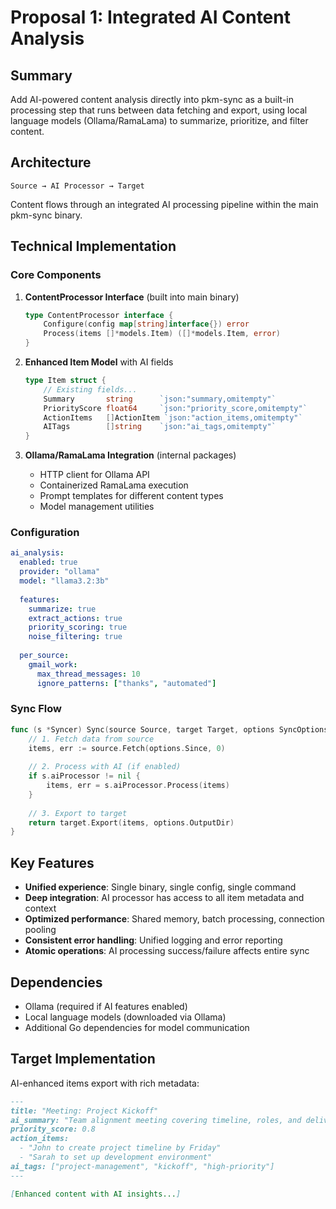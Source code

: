 # Proposal 1: Integrated AI Content Analysis

## Summary

Add AI-powered content analysis directly into pkm-sync as a built-in processing step that runs between data fetching and export, using local language models (Ollama/RamaLama) to summarize, prioritize, and filter content.

## Architecture

```
Source → AI Processor → Target
```

Content flows through an integrated AI processing pipeline within the main pkm-sync binary.

## Technical Implementation

### Core Components

1. **ContentProcessor Interface** (built into main binary)
   ```go
   type ContentProcessor interface {
       Configure(config map[string]interface{}) error
       Process(items []*models.Item) ([]*models.Item, error)
   }
   ```

2. **Enhanced Item Model** with AI fields
   ```go
   type Item struct {
       // Existing fields...
       Summary       string      `json:"summary,omitempty"`
       PriorityScore float64     `json:"priority_score,omitempty"`
       ActionItems   []ActionItem `json:"action_items,omitempty"`
       AITags        []string    `json:"ai_tags,omitempty"`
   }
   ```

3. **Ollama/RamaLama Integration** (internal packages)
   - HTTP client for Ollama API
   - Containerized RamaLama execution
   - Prompt templates for different content types
   - Model management utilities

### Configuration

```yaml
ai_analysis:
  enabled: true
  provider: "ollama"
  model: "llama3.2:3b"
  
  features:
    summarize: true
    extract_actions: true
    priority_scoring: true
    noise_filtering: true
  
  per_source:
    gmail_work:
      max_thread_messages: 10
      ignore_patterns: ["thanks", "automated"]
```

### Sync Flow

```go
func (s *Syncer) Sync(source Source, target Target, options SyncOptions) error {
    // 1. Fetch data from source
    items, err := source.Fetch(options.Since, 0)
    
    // 2. Process with AI (if enabled)
    if s.aiProcessor != nil {
        items, err = s.aiProcessor.Process(items)
    }
    
    // 3. Export to target
    return target.Export(items, options.OutputDir)
}
```

## Key Features

- **Unified experience**: Single binary, single config, single command
- **Deep integration**: AI processor has access to all item metadata and context
- **Optimized performance**: Shared memory, batch processing, connection pooling
- **Consistent error handling**: Unified logging and error reporting
- **Atomic operations**: AI processing success/failure affects entire sync

## Dependencies

- Ollama (required if AI features enabled)
- Local language models (downloaded via Ollama)
- Additional Go dependencies for model communication

## Target Implementation

AI-enhanced items export with rich metadata:

```markdown
---
title: "Meeting: Project Kickoff"
ai_summary: "Team alignment meeting covering timeline, roles, and deliverables"
priority_score: 0.8
action_items:
  - "John to create project timeline by Friday"
  - "Sarah to set up development environment"
ai_tags: ["project-management", "kickoff", "high-priority"]
---

[Enhanced content with AI insights...]
```